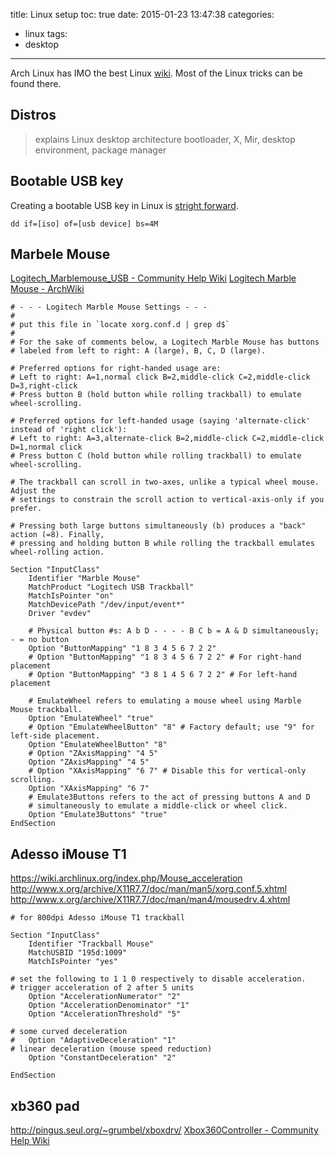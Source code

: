 title: Linux setup
toc: true
date: 2015-01-23 13:47:38
categories:
- linux
tags:
- desktop
---

Arch Linux has IMO the best Linux [wiki](https://www.archlinux.org/).
Most of the Linux tricks can be found there.

## Distros

> explains Linux desktop architecture
> bootloader, X, Mir, desktop environment, package manager

## Bootable USB key

Creating a bootable USB key in Linux is [stright forward](https://wiki.archlinux.org/index.php/USB_flash_installation_media).

```
dd if=[iso] of=[usb device] bs=4M
```

## Marbele Mouse

[Logitech_Marblemouse_USB - Community Help Wiki](https://help.ubuntu.com/community/Logitech_Marblemouse_USB)
[Logitech Marble Mouse - ArchWiki](https://wiki.archlinux.org/index.php/Logitech_Marble_Mouse)

```
# - - - Logitech Marble Mouse Settings - - -
#
# put this file in `locate xorg.conf.d | grep d$`
#
# For the sake of comments below, a Logitech Marble Mouse has buttons
# labeled from left to right: A (large), B, C, D (large).

# Preferred options for right-handed usage are:
# Left to right: A=1,normal click B=2,middle-click C=2,middle-click D=3,right-click
# Press button B (hold button while rolling trackball) to emulate wheel-scrolling.

# Preferred options for left-handed usage (saying 'alternate-click' instead of 'right click'):
# Left to right: A=3,alternate-click B=2,middle-click C=2,middle-click D=1,normal click
# Press button C (hold button while rolling trackball) to emulate wheel-scrolling.

# The trackball can scroll in two-axes, unlike a typical wheel mouse. Adjust the
# settings to constrain the scroll action to vertical-axis-only if you prefer.

# Pressing both large buttons simultaneously (b) produces a "back" action (=8). Finally,
# pressing and holding button B while rolling the trackball emulates wheel-rolling action.

Section "InputClass"
    Identifier "Marble Mouse"
    MatchProduct "Logitech USB Trackball"
    MatchIsPointer "on"
    MatchDevicePath "/dev/input/event*"
    Driver "evdev"

    # Physical button #s: A b D - - - - B C b = A & D simultaneously; - = no button
    Option "ButtonMapping" "1 8 3 4 5 6 7 2 2"
    # Option "ButtonMapping" "1 8 3 4 5 6 7 2 2" # For right-hand placement
    # Option "ButtonMapping" "3 8 1 4 5 6 7 2 2" # For left-hand placement

    # EmulateWheel refers to emulating a mouse wheel using Marble Mouse trackball.
    Option "EmulateWheel" "true"
    # Option "EmulateWheelButton" "8" # Factory default; use "9" for left-side placement.
    Option "EmulateWheelButton" "8"
    # Option "ZAxisMapping" "4 5"
    Option "ZAxisMapping" "4 5"
    # Option "XAxisMapping" "6 7" # Disable this for vertical-only scrolling.
    Option "XAxisMapping" "6 7"
    # Emulate3Buttons refers to the act of pressing buttons A and D
    # simultaneously to emulate a middle-click or wheel click.
    Option "Emulate3Buttons" "true"
EndSection
```

## Adesso iMouse T1

https://wiki.archlinux.org/index.php/Mouse_acceleration
http://www.x.org/archive/X11R7.7/doc/man/man5/xorg.conf.5.xhtml
http://www.x.org/archive/X11R7.7/doc/man/man4/mousedrv.4.xhtml

```
# for 800dpi Adesso iMouse T1 trackball

Section "InputClass"
    Identifier "Trackball Mouse"
    MatchUSBID "195d:1009"
    MatchIsPointer "yes"

# set the following to 1 1 0 respectively to disable acceleration.
# trigger acceleration of 2 after 5 units
    Option "AccelerationNumerator" "2"
    Option "AccelerationDenominator" "1"
    Option "AccelerationThreshold" "5"

# some curved deceleration
#   Option "AdaptiveDeceleration" "1"
# linear deceleration (mouse speed reduction)
    Option "ConstantDeceleration" "2"

EndSection
```

## xb360 pad

http://pingus.seul.org/~grumbel/xboxdrv/
[Xbox360Controller - Community Help Wiki](https://help.ubuntu.com/community/Xbox360Controller)
